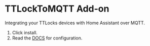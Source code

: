 # TTLockToMQTT Add-on

Integrating your TTLocks devices with Home Assistant over MQTT.

1. Click install.
2. Read the [DOCS](./DOCS.md) for configuration.
